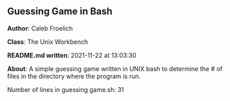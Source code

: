 ## Guessing Game in Bash
**Author**: Caleb Froelich

**Class**: The Unix Workbench

**README.md written**: 2021-11-22 at 13:03:30

**About**: A simple guessing game written in UNIX bash to determine the # of files in the directory where the program is run.

Number of lines in guessing game.sh: 31
